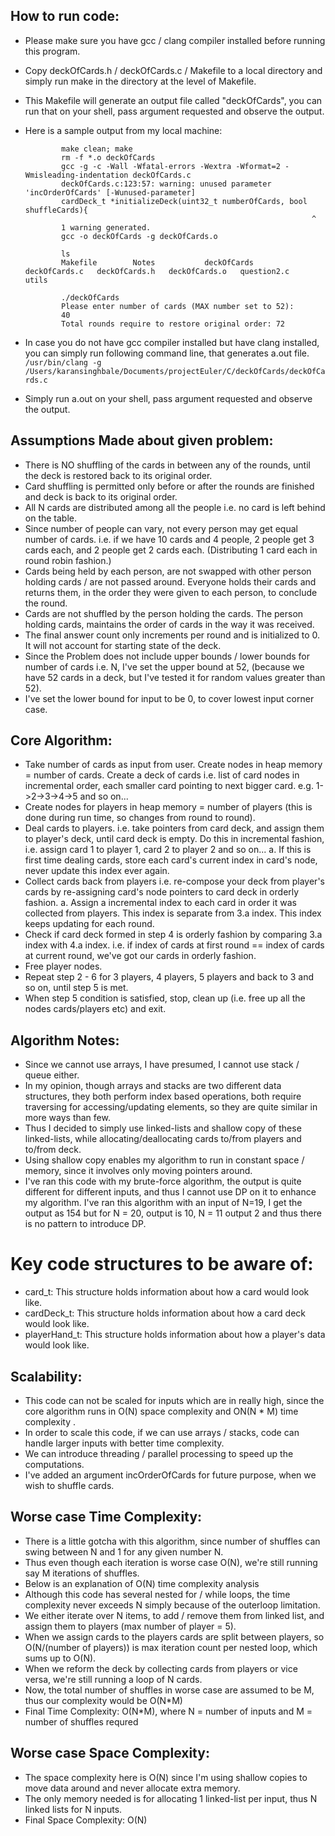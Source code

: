 ## How to run code:
- Please make sure you have gcc / clang compiler installed before running this program.
- Copy deckOfCards.h / deckOfCards.c / Makefile to a local directory and simply run make in the directory at the level of Makefile.
- This Makefile will generate an output file called "deckOfCards", you can run that on your shell, pass argument requested and observe the output.
- Here is a sample output from my local machine:
    ```
            make clean; make
            rm -f *.o deckOfCards
            gcc -g -c -Wall -Wfatal-errors -Wextra -Wformat=2 -Wmisleading-indentation deckOfCards.c
            deckOfCards.c:123:57: warning: unused parameter 'incOrderOfCards' [-Wunused-parameter]
            cardDeck_t *initializeDeck(uint32_t numberOfCards, bool shuffleCards){
                                                                    ^
            1 warning generated.
            gcc -o deckOfCards -g deckOfCards.o

            ls
            Makefile        Notes           deckOfCards     deckOfCards.c   deckOfCards.h   deckOfCards.o   question2.c     utils

            ./deckOfCards 
            Please enter number of cards (MAX number set to 52): 
            40
            Total rounds require to restore original order: 72 
    ```   
    
- In case you do not have gcc compiler installed but have clang installed, you can simply run following command line, that generates a.out file.
            ` /usr/bin/clang -g /Users/karansinghbale/Documents/projectEuler/C/deckOfCards/deckOfCards.c `
- Simply run a.out on your shell, pass argument requested and observe the output.

## Assumptions Made about given problem:
- There is NO shuffling of the cards in between any of the rounds, until the deck is restored back to its original order.
- Card shuffling is permitted only before or after the rounds are finished and deck is back to its original order.
- All N cards are distributed among all the people i.e. no card is left behind on the table.
- Since number of people can vary, not every person may get equal number of cards.
    i.e. if we have 10 cards and 4 people, 2 people get 3 cards each, and 2 people get 2 cards each. 
    (Distributing 1 card each in round robin fashion.)
- Cards being held by each person, are not swapped with other person holding cards / are not passed around. 
    Everyone holds their cards and returns them, in the order they were given to each person, to conclude the round.
- Cards are not shuffled by the person holding the cards. The person holding cards, 
    maintains the order of cards in the way it was received.
- The final answer count only increments per round and is initialized to 0. It will not account for starting state of the deck.
- Since the Problem does not include upper bounds / lower bounds for number of cards i.e. N, I've set the upper bound at 52,
    (because we have 52 cards in a deck, but I've tested it for random values greater than 52).
- I've set the lower bound for input to be 0, to cover lowest input corner case.

## Core Algorithm:
- Take number of cards as input from user. Create nodes in heap memory = number of cards. Create a deck of cards i.e. list of card nodes   in incremental order, each smaller card pointing to next bigger card. e.g. 1->2->3->4->5 and so on...
- Create nodes for players in heap memory = number of players (this is done during run time, so changes from round to round).
- Deal cards to players. i.e. take pointers from card deck, and assign them to player's deck, until card deck is empty. Do this in incremental fashion, i.e. assign card 1 to player 1, card 2 to player 2 and so on...
    a. If this is first time dealing cards, store each card's current index in card's node, never update this index ever again.
- Collect cards back from players i.e. re-compose your deck from player's cards by re-assigning card's node pointers to
    card deck in orderly fashion. 
    a. Assign a incremental index to each card in order it was collected from players. This index is separate from 3.a index. This index keeps updating for each round.
- Check if card deck formed in step 4 is orderly fashion by comparing 3.a index with 4.a index. i.e. if index of cards at first round == index of cards at current round, we've got our cards in orderly fashion.
- Free player nodes.
- Repeat step 2 - 6 for 3 players, 4 players, 5 players and back to 3 and so on, until step 5 is met.
- When step 5 condition is satisfied, stop, clean up (i.e. free up all the nodes cards/players etc) and exit.

## Algorithm Notes:
- Since we cannot use arrays, I have presumed, I cannot use stack / queue either. 
- In my opinion, though arrays and stacks are two different data structures, 
    they both perform index based operations, both require traversing for accessing/updating elements, 
    so they are quite similar in more ways than few.
- Thus I decided to simply use linked-lists and shallow copy of these linked-lists,
    while allocating/deallocating cards to/from players and to/from deck.
- Using shallow copy enables my algorithm to run in constant space / memory, since it involves only moving pointers around.
- I've ran this code with my brute-force algorithm, the output is quite different for different inputs, and thus I cannot
    use DP on it to enhance my algorithm. I've ran this algorithm with an input of N=19, I get the output as 154 but for 
    N = 20, output is 10, N = 11 output 2 and thus there is no pattern to introduce DP.

# Key code structures to be aware of:
- card_t:
        This structure holds information about how a card would look like. 
- cardDeck_t:
        This structure holds information about how a card deck would look like.
- playerHand_t:
        This structure holds information about how a player's data would look like.

## Scalability:
- This code can not be scaled for inputs which are in really high, since the core algorithm runs in O(N) space complexity and ON(N * M) time complexity .
- In order to scale this code, if we can use arrays / stacks, code can handle larger inputs with better time complexity.
- We can introduce threading / parallel processing to speed up the computations.
- I've added an argument incOrderOfCards for future purpose, when we wish to shuffle cards.

## Worse case Time Complexity:
- There is a little gotcha with this algorithm, since number of shuffles can swing between N and 1 for any given number N.
- Thus even though each iteration is worse case O(N), we're still running say M iterations of shuffles.
- Below is an explanation of O(N) time complexity analysis
- Although this code has several nested for / while loops, the time complexity never exceeds N simply because of the outerloop limitation.
- We either iterate over N items, to add / remove them from linked list, and assign them to players (max number of player = 5).
- When we assign cards to the players cards are split between players, so O(N/(number of players)) is max iteration count per nested loop,
    which sums up to O(N).
- When we reform the deck by collecting cards from players or vice versa, we're still running a loop of N cards.
- Now, the total number of shuffles in worse case are assumed to be M, thus our complexity would be O(N*M)
- Final Time Complexity: O(N*M), where N = number of inputs and M = number of shuffles requred

## Worse case Space Complexity:
- The space complexity here is O(N) since I'm using shallow copies to move data around and never allocate extra memory.
- The only memory needed is for allocating 1 linked-list per input, thus N linked lists for N inputs.
- Final Space Complexity: O(N)
